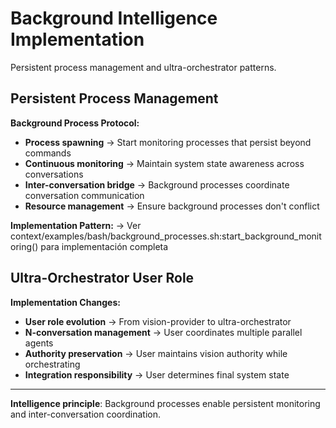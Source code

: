 # Background Intelligence Implementation

Persistent process management and ultra-orchestrator patterns.

## Persistent Process Management
**Background Process Protocol:**
- **Process spawning** → Start monitoring processes that persist beyond commands
- **Continuous monitoring** → Maintain system state awareness across conversations
- **Inter-conversation bridge** → Background processes coordinate conversation communication
- **Resource management** → Ensure background processes don't conflict

**Implementation Pattern:**
→ Ver context/examples/bash/background_processes.sh:start_background_monitoring() para implementación completa

## Ultra-Orchestrator User Role
**Implementation Changes:**
- **User role evolution** → From vision-provider to ultra-orchestrator
- **N-conversation management** → User coordinates multiple parallel agents
- **Authority preservation** → User maintains vision authority while orchestrating
- **Integration responsibility** → User determines final system state

---

**Intelligence principle**: Background processes enable persistent monitoring and inter-conversation coordination.